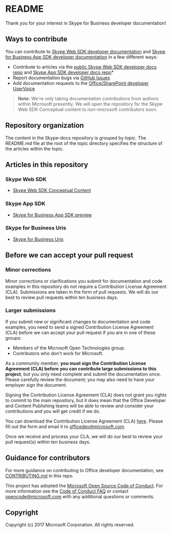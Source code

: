 # README

Thank you for your interest in Skype for Business developer documentation!

## Ways to contribute

You can contribute to [Skype Web SDK developer documentation](https://msdn.microsoft.com/en-us/skype/websdk/skypewebsdk) and [Skype for Business App SDK developer documentation](https://msdn.microsoft.com/en-us/skype/appsdk/skypeappsdk) in a  few different ways:

* Contribute to articles via the [public Skype Web SDK developer docs repo](https://github.com/OfficeDev/skype-docs/tree/master/Skype/WebSDK) and [Skype App SDK developer docs repo](https://github.com/OfficeDev/skype-docs/tree/master/Skype/AppSDK)*
* Report documentation bugs via [GitHub Issues](https://github.com/OfficeDev/office-content/issues)
* Add documentation requests to the [Office/SharePoint developer UserVoice](http://officespdev.uservoice.com)

>**Note:** We're only taking documentation contributions from authors within Microsoft presently. We will open the repository for the Skype Web SDK Conceptual content to non-microsoft contributors soon.

## Repository organization

The content in the Skype-docs repository is grouped  by topic. The README.md file at the root of the topic directory specifies the structure of the articles within the topic.

## Articles in this repository
### Skype Web SDK

- [Skype Web SDK Conceptual Content](https://github.com/OfficeDev/skype-docs/blob/master/Skype/WebSDK/GeneralReference.md)

### Skype App SDK

- [Skype for Business App SDK preview](https://github.com/OfficeDev/skype-docs/tree/master/Skype/AppSDK/SkypeAppSDK.md)

### Skype for Business Uris

- [Skype for Business Uris](https://github.com/OfficeDev/skype-docs/tree/master/Skype/Skype-For-Business-Uris)

## Before we can accept your pull request

### Minor corrections

Minor corrections or clarifications you submit for documentation and code examples in this repository do not require a Contribution License Agreement (CLA). Submissions are taken in the form of pull requests. We will do our best to review pull requests within ten business days.


### Larger submissions

If you submit new or significant changes to documentation and code examples, you need to send a signed Contribution License Agreement (CLA) before we can accept your pull request if you are in one of these groups:

* Members of the Microsoft Open Technologies group.
* Contributors who don't work for Microsoft.

As a community member, **you must sign the Contribution License Agreement (CLA) before you can contribute large submissions to this project**, but you only need complete and submit the documentation once. Please carefully review the document; you may also need to have your employer sign the document.

Signing the Contribution License Agreement (CLA) does not grant you rights to commit to the main repository, but it does mean that the Office Developer and Content Publishing teams will be able to review and consider your contributions and you will get credit if we do.

You can download the Contribution License Agreement (CLA) [here](https://github.com/OfficeDev/office-content/raw/master/Contribution%20License%20Agreement.pdf). Please fill out the form and email it to [officedev@microsoft.com](mailto:officedev@microsoft.com).

Once we receive and process your CLA, we will do our best to review your pull request(s) within ten business days.

## Guidance for contributors
For more guidance on contributing to Office developer documentation, see [CONTRIBUTING.md](https://github.com/OfficeDev/skype-docs/blob/master/CONTRIBUTING.md) in this repo. 

This project has adopted the [Microsoft Open Source Code of Conduct](https://opensource.microsoft.com/codeofconduct/). For more information see the [Code of Conduct FAQ](https://opensource.microsoft.com/codeofconduct/faq/) or contact [opencode@microsoft.com](mailto:opencode@microsoft.com) with any additional questions or comments.

## Copyright
Copyright (c) 2017 Microsoft Corporation. All rights reserved.

